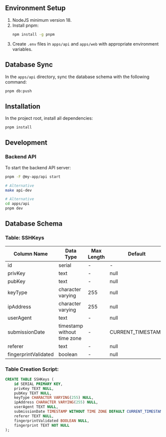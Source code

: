 
## Environment Setup

1. NodeJS minimum version 18.
2. Install pnpm:
   ```bash
   npm install -g pnpm
   ```
3. Create `.env` files in `apps/api` and `apps/web` with appropriate environment variables.

## Database Sync

In the `apps/api` directory, sync the database schema with the following command:
```bash
pnpm db:push
```

## Installation

In the project root, install all dependencies:
```bash
pnpm install
```

## Development

### Backend API

To start the backend API server:
```bash
pnpm -F @my-app/api start

# Alternative
make api-dev

# Alternative
cd apps/api
pnpm dev
```

## Database Schema

### Table: SSHKeys

| Column Name          | Data Type                   | Max Length | Default           | Nullable |
|----------------------|-----------------------------|------------|-------------------|----------|
| id                   | serial                      | -          | -                 | NO       |
| privKey              | text                        | -          | null              | YES      |
| pubKey               | text                        | -          | null              | YES      |
| keyType              | character varying           | 255        | null              | YES      |
| ipAddress            | character varying           | 255        | null              | YES      |
| userAgent            | text                        | -          | null              | YES      |
| submissionDate       | timestamp without time zone | -          | CURRENT_TIMESTAMP | YES      |
| referer              | text                        | -          | null              | YES      |
| fingerprintValidated | boolean                     | -          | null              | YES      |

### Table Creation Script:

```sql
CREATE TABLE SSHKeys (
    id SERIAL PRIMARY KEY,
    privKey TEXT NULL,
    pubKey TEXT NULL,
    keyType CHARACTER VARYING(255) NULL,
    ipAddress CHARACTER VARYING(255) NULL,
    userAgent TEXT NULL,
    submissionDate TIMESTAMP WITHOUT TIME ZONE DEFAULT CURRENT_TIMESTAMP NULL,
    referer TEXT NULL,
    fingerprintValidated BOOLEAN NULL,
    fingerprint TEXT NOT NULL
);


```


